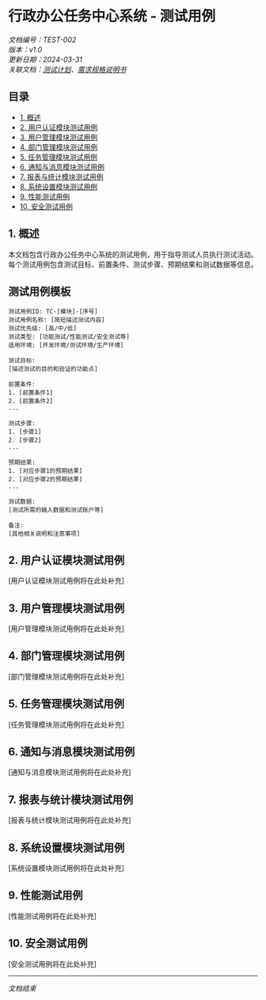 # 行政办公任务中心系统 - 测试用例

*文档编号：TEST-002*  
*版本：v1.0*  
*更新日期：2024-03-31*  
*关联文档：[测试计划](./TEST_PLAN.md)、[需求规格说明书](../requirements/REQUIREMENTS_SPECIFICATION.md)*

## 目录

- [1. 概述](#1-概述)
- [2. 用户认证模块测试用例](#2-用户认证模块测试用例)
- [3. 用户管理模块测试用例](#3-用户管理模块测试用例)
- [4. 部门管理模块测试用例](#4-部门管理模块测试用例)
- [5. 任务管理模块测试用例](#5-任务管理模块测试用例)
- [6. 通知与消息模块测试用例](#6-通知与消息模块测试用例)
- [7. 报表与统计模块测试用例](#7-报表与统计模块测试用例)
- [8. 系统设置模块测试用例](#8-系统设置模块测试用例)
- [9. 性能测试用例](#9-性能测试用例)
- [10. 安全测试用例](#10-安全测试用例)

## 1. 概述

本文档包含行政办公任务中心系统的测试用例，用于指导测试人员执行测试活动。每个测试用例包含测试目标、前置条件、测试步骤、预期结果和测试数据等信息。

## 测试用例模板

```
测试用例ID: TC-[模块]-[序号]
测试用例名称: [简短描述测试内容]
测试优先级: [高/中/低]
测试类型: [功能测试/性能测试/安全测试等]
适用环境: [开发环境/测试环境/生产环境]

测试目标:
[描述测试的目的和验证的功能点]

前置条件:
1. [前置条件1]
2. [前置条件2]
...

测试步骤:
1. [步骤1]
2. [步骤2]
...

预期结果:
1. [对应步骤1的预期结果]
2. [对应步骤2的预期结果]
...

测试数据:
[测试所需的输入数据和测试账户等]

备注:
[其他相关说明和注意事项]
```

## 2. 用户认证模块测试用例

[用户认证模块测试用例将在此处补充]

## 3. 用户管理模块测试用例

[用户管理模块测试用例将在此处补充]

## 4. 部门管理模块测试用例

[部门管理模块测试用例将在此处补充]

## 5. 任务管理模块测试用例

[任务管理模块测试用例将在此处补充]

## 6. 通知与消息模块测试用例

[通知与消息模块测试用例将在此处补充]

## 7. 报表与统计模块测试用例

[报表与统计模块测试用例将在此处补充]

## 8. 系统设置模块测试用例

[系统设置模块测试用例将在此处补充]

## 9. 性能测试用例

[性能测试用例将在此处补充]

## 10. 安全测试用例

[安全测试用例将在此处补充]

---

*文档结束* 